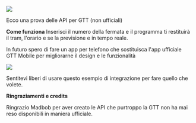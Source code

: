   
<p align="left">
  <img src="https://forthebadge.com/images/badges/made-with-python.svg">
</p>


Ecco una prova delle API per GTT (non ufficiali)

**Come funziona**
Inserisci il numero della fermata e il programma ti restituirà il tram, l'orario e se la previsione e in tempo reale.

In futuro spero di fare un app per telefono che sostituisca l'app ufficiale GTT Mobile per migliorarne il design e le funzionalità

<p align="left">
  <img src="https://forthebadge.com/images/badges/cc-by-nd.svg">
</p>

Sentitevi liberi di usare questo esempio di integrazione per fare quello che volete.

**Ringraziamenti e credits**

Ringrazio Madbob per aver creato le API che purtroppo la GTT non ha mai reso disponibili in maniera ufficiale.

